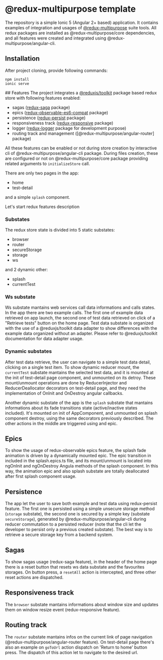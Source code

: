 # @redux-multipurpose template

The repository is a simple Ionic 5 (Angular 2+ based) application. It contains examples of integration and usages of [@redux-multipurpose](https://kitcarson88.github.io/redux-multipurpose-toolkit/) suite tools.
All redux packages are installed as @redux-multipurpose/core dependencies, and  all features were created and integrated using @redux-multipurpose/angular-cli.

## Installation
After project cloning, provide following commands:

    npm install
    ionic serve

## Features
The project integrates a [@reduxjs/toolkit](https://www.npmjs.com/package/@reduxjs/toolkit) package based redux store with following features enabled:
- sagas ([redux-saga](https://www.npmjs.com/package/redux-saga) package)
- epics ([redux-observable-es6-compat](https://www.npmjs.com/package/redux-observable-es6-compat) package)
- persistence ([redux-persist](https://www.npmjs.com/package/redux-persist) package)
- responsiveness track ([redux-responsive](https://www.npmjs.com/package/redux-responsive) package)
- logger ([redux-logger](https://www.npmjs.com/package/redux-logger) package for development purpose)
- routing track and management ([@redux-multipurpose/angular-router] package)

All these features can be enabled or not during store creation by interactive cli of @redux-multipurpose/angular-cli package. During files creation, these are configured or not on @redux-multipurpose/core package providing related arguments to `initializeStore` call.

There are only two pages in the app:
- home
- test-detail

and a simple `splash` component.

Let's start redux features description

### Substates
The redux store state is divided into 5 static substates:
- browser
- router
- secureStorage
- storage
- ws

and 2 dynamic other:
- splash
- currentTest

### Ws substate
Ws substate mantains web services call data informations and calls states. In the app there are two example calls.
The first one of example data retrieved on app launch, the second one of test data retrieved on click of a "Retrieve tests" button on the home page.
Test data substate is organized with the use of a @reduxjs/toolkit data adapter to show differences with the example data organized without an adapter. Please refer to @reduxjs/toolkit documentation for data adapter usage.

### Dynamic substates
After test data retrieve, the user can navigate to a simple test data detail, clicking on a single test item.
To show dynamic reducer mount, the `currentTest` substate mantains the selected test data, and it is mounted at the init of test-detail page component, and unmounted on its detroy. These mount/unmount operations are done by ReducerInjector and ReducerDeallocator decorators on test-detail page, and they need the implementation of OnInit and OnDestroy angular callbacks.

Another dynamic substate of the app is the `splash` substate that mantains informations about its fade transitions state (active/inactive states included). It's mounted on init of AppComponent, and unmounted on splash component destroy, using the same decorators previously described. The other actions in the middle are triggered using and epic.

## Epics
To show the usage of redux-observable epics feature, the splash fade animation is driven by a dynamically mounted epic. The epic transition in included in the splash.epics.ts file, and its mount/unmount is located into ngOnInit and ngOnDestroy Angula methods of the splash component. In this way, the animation epic and also splash substate are totally deallocated after first splash component usage.

## Persistence
The app let the user to save both example and test data using redux-persist feature.
The first one is persisted using a simple unsecure storage method (`storage` substate), the second one is secured by a simple key (substate `secureStorage`), generated by @redux-multipurpose/angular-cli during reducer commutation to a persisted reducer (note that the cli let the developer to persist only a previous created substate). The best way is to retrieve a secure storage key from a backend system.

## Sagas
To show sagas usage (redux-saga feature), in the header of the home page there is a reset button that resets ws data substate and the favourites storages. On button press, a `resetAll` action is intercepted, and three other reset actions are dispatched.

## Responsiveness track
The `browser` substate mantains informations about window size and updates them on window resize event (redux-responsive feature).

## Routing track
The `router` substate mantains infos on the current link of page navigation (@redux-multipurpose/angular-router feature). On test-detail page there's also an example on `goToUrl` action dispatch on 'Return to home' button press. The dispatch of this action let to navigate to the desired url.
